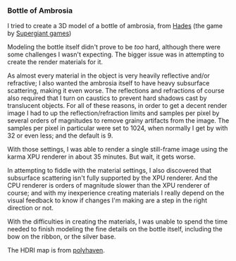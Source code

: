 ### Bottle of Ambrosia

I tried to create a 3D model of a bottle of ambrosia, from [Hades][hades] (the game
by [Supergiant games][supergiant-games])

Modeling the bottle itself didn't prove to be _too_ hard, although there were some
challenges I wasn't expecting. The bigger issue was in attempting to create the
render materials for it.

As almost every material in the object is very heavily reflective and/or refractive;
I also wanted the ambrosia itself to have heavy subsurface scattering, making it even
worse. The reflections and refractions of course also required that I turn on caustics
to prevent hard shadows cast by translucent objects. For all of these reasons, in order
to get a decent render image I had to up the reflection/refraction limits and samples
per pixel by several orders of magnitudes to remove grainy artifacts from the image.
The samples per pixel in particular were set to 1024, when normally I get by with 32
or even less; and the default is 9.

With those settings, I was able to render a single still-frame image using the karma
XPU renderer in about 35 minutes. But wait, it gets worse.

In attempting to fiddle with the material settings, I also discovered that subsurface
scattering isn't fully supported by the XPU renderer. And the CPU renderer is orders
of magnitude slower than the XPU renderer of course; and with my inexperience creating
materials I really depend on the visual feedback to know if changes I'm making are
a step in the right direction or not.

With the difficulties in creating the materials, I was unable to spend the time needed
to finish modeling the fine details on the bottle itself, including the bow on the
ribbon, or the silver base.

The HDRI map is from [polyhaven][polyhaven-reading-room].

[hades]: https://www.supergiantgames.com/games/hades/
[supergiant-games]: https://www.supergiantgames.com/
[polyhaven-reading-room]: https://polyhaven.com/a/reading_room
